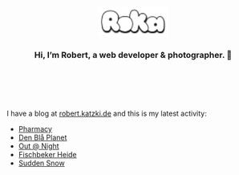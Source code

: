 <div align="center">
  <br>
  <br>
  <br>
  <br>
  <a href="https://robert.katzki.de/">
    <img width="140" src="https://github.com/ro-ka/ro-ka/blob/master/logo.svg" alt="Roka">
  </a>
  <br>
  <h3>Hi, I’m Robert, a web developer & photographer. 👋</h3>
 
  <br>
  <br>
  <br>
  <br>
</div>

I have a blog at [robert.katzki.de](https://robert.katzki.de/) and this is my latest activity:
<!-- BLOG-POST-LIST:START -->
- [Pharmacy](https://robert.katzki.de/photos/2025/pharmacy)
- [Den Blå Planet](https://robert.katzki.de/photos/2025/den-bla-planet)
- [Out @ Night](https://robert.katzki.de/photos/2025/out-night)
- [Fischbeker Heide](https://robert.katzki.de/photos/2025/fischbeker-heide)
- [Sudden Snow](https://robert.katzki.de/photos/2025/sudden-snow)
<!-- BLOG-POST-LIST:END -->
